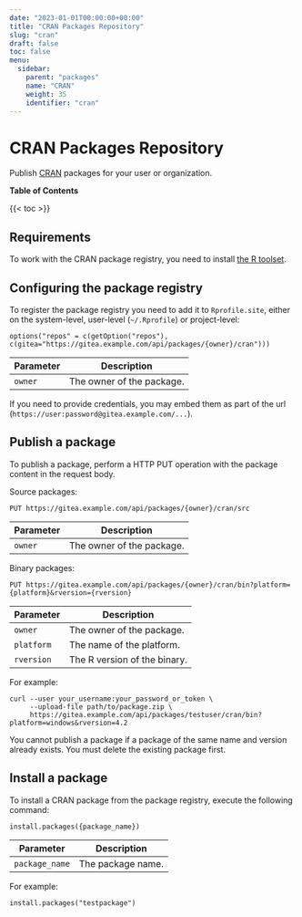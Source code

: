 ```yaml
---
date: "2023-01-01T00:00:00+00:00"
title: "CRAN Packages Repository"
slug: "cran"
draft: false
toc: false
menu:
  sidebar:
    parent: "packages"
    name: "CRAN"
    weight: 35
    identifier: "cran"
---
```


# CRAN Packages Repository

Publish [CRAN](https://cran.r-project.org/) packages for your user or organization.

**Table of Contents**

{{< toc >}}

## Requirements

To work with the CRAN package registry, you need to install [the R toolset](https://cran.r-project.org/).

## Configuring the package registry

To register the package registry you need to add it to `Rprofile.site`, either on the system-level, user-level (`~/.Rprofile`) or project-level:

```
options("repos" = c(getOption("repos"), c(gitea="https://gitea.example.com/api/packages/{owner}/cran")))
```

| Parameter | Description |
| --------- | ----------- |
| `owner`   | The owner of the package. |

If you need to provide credentials, you may embed them as part of the url (`https://user:password@gitea.example.com/...`).

## Publish a package

To publish a package, perform a HTTP PUT operation with the package content in the request body.

Source packages:

```
PUT https://gitea.example.com/api/packages/{owner}/cran/src
```

| Parameter | Description |
| --------- | ----------- |
| `owner`   | The owner of the package. |

Binary packages:

```
PUT https://gitea.example.com/api/packages/{owner}/cran/bin?platform={platform}&rversion={rversion}
```

| Parameter  | Description |
| ---------- | ----------- |
| `owner`    | The owner of the package. |
| `platform` | The name of the platform. |
| `rversion` | The R version of the binary. |

For example:

```shell
curl --user your_username:your_password_or_token \
     --upload-file path/to/package.zip \
     https://gitea.example.com/api/packages/testuser/cran/bin?platform=windows&rversion=4.2
```

You cannot publish a package if a package of the same name and version already exists. You must delete the existing package first.

## Install a package

To install a CRAN package from the package registry, execute the following command:

```shell
install.packages({package_name})
```

| Parameter      | Description |
| -------------- | ----------- |
| `package_name` | The package name. |

For example:

```shell
install.packages("testpackage")
```
